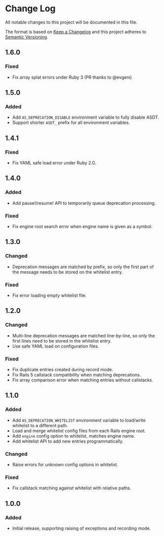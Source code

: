 # Change Log

All notable changes to this project will be documented in this file.

The format is based on [Keep a Changelog](http://keepachangelog.com/)
and this project adheres to [Semantic Versioning](http://semver.org/).

## 1.6.0

### Fixed
- Fix array splat errors under Ruby 3 (PR thanks to @evgeni)

## 1.5.0

### Added
- Add `AS_DEPRECATION_DISABLE` environment variable to fully disable ASDT.
- Support shorter `ASDT_` prefix for all environment variables.

## 1.4.1

### Fixed
- Fix YAML safe load error under Ruby 2.0.

## 1.4.0

### Added
- Add pause!/resume! API to temporarily queue deprecation processing.

### Fixed
- Fix engine root search error when engine name is given as a symbol.

## 1.3.0

### Changed
- Deprecation messages are matched by prefix, so only the first part of the
  message needs to be stored on the whitelist entry.

### Fixed
- Fix error loading empty whitelist file.

## 1.2.0

### Changed
- Multi-line deprecation messages are matched line-by-line, so only the first
  lines need to be stored in the whitelist entry.
- Use safe YAML load on configuration files.

### Fixed
- Fix duplicate entries created during record mode.
- Fix Rails 5 callstack compatibility when matching deprecations.
- Fix array comparison error when matching entries without callstacks.

## 1.1.0

### Added
- Add `AS_DEPRECATION_WHITELIST` environment variable to load/write whitelist
  to a different path.
- Load and merge whitelist config files from each Rails engine root.
- Add `engine` config option to whitelist, matches engine name.
- Add whitelist API to add new entries programmatically.

### Changed
- Raise errors for unknown config options in whitelist.

### Fixed
- Fix callstack matching against whitelist with relative paths.

## 1.0.0

### Added
- Initial release, supporting raising of exceptions and recording mode.
